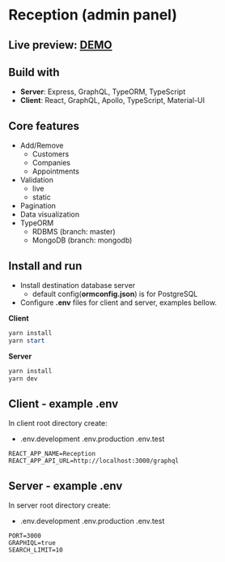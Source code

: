 # Reception (admin panel)

## Live preview: [DEMO](https://localhost/)

## Build with

- **Server**: Express, GraphQL, TypeORM, TypeScript
- **Client**: React, GraphQL, Apollo, TypeScript, Material-UI

## Core features

- Add/Remove
  - Customers
  - Companies
  - Appointments
- Validation
  - live
  - static
- Pagination
- Data visualization
- TypeORM
  - RDBMS (branch: master)
  - MongoDB (branch: mongodb)

## Install and run

- Install destination database server
  - default config(**ormconfig.json**) is for PostgreSQL
- Configure **.env** files for client and server, examples bellow.

**Client**
```powershell
yarn install
yarn start
```

**Server**
```powershell
yarn install
yarn dev
```

## Client - example .env

In client root directory create:

- .env.development .env.production .env.test

```environment
REACT_APP_NAME=Reception
REACT_APP_API_URL=http://localhost:3000/graphql
```

## Server - example .env

In server root directory create:

- .env.development .env.production .env.test

```environment
PORT=3000
GRAPHIQL=true
SEARCH_LIMIT=10
```
